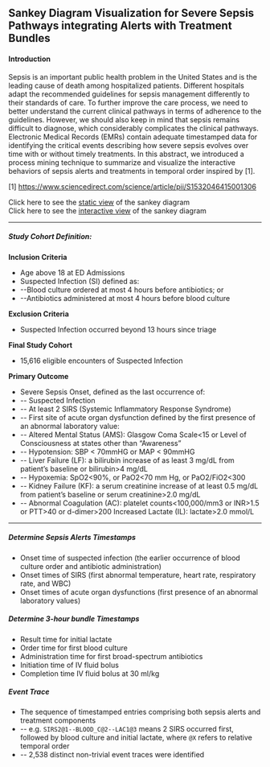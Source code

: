 ## Sankey Diagram Visualization for Severe Sepsis Pathways integrating Alerts with Treatment Bundles

#### Introduction 

Sepsis is an important public health problem in the United States and is the leading cause of death among hospitalized patients. Different hospitals adapt the recommended guidelines for sepsis management differently to their standards of care. To further improve the care process, we need to better understand the current clinical pathways in terms of adherence to the guidelines. However, we should also keep in mind that sepsis remains difficult to diagnose, which considerably complicates the clinical pathways. Electronic Medical Records (EMRs) contain adequate timestamped data for identifying the critical events describing how severe sepsis evolves over time with or without timely treatments. In this abstract, we introduced a process mining technique to summarize and visualize the interactive behaviors of sepsis alerts and treatments in temporal order inspired by [1].

[1] https://www.sciencedirect.com/science/article/pii/S1532046415001306 

Click here to see the [static view] of the sankey diagram     
Click here to see the [interactive view] of the sankey diagram

[static view]: http://rpubs.com/sxinger/static_sankey
[interactive view]: https://sxinger.shinyapps.io/interactive_sankey/

***

##### Study Cohort Definition:
**Inclusion Criteria**    

* Age above 18 at ED Admissions   
* Suspected Infection (SI) defined as:    
* --Blood culture ordered at most 4 hours before antibiotics; or    
* --Antibiotics administered at most 4 hours before blood culture   


**Exclusion Criteria**    

* Suspected Infection occurred beyond 13 hours since triage   


**Final Study Cohort**    

* 15,616 eligible encounters of Suspected Infection   

**Primary Outcome**   

* Severe Sepsis Onset, defined as the last occurrence of:   
* -- Suspected Infection    
* -- At least 2 SIRS (Systemic Inflammatory Response Syndrome)    
* -- First site of acute organ dysfunction defined by the first presence of an abnormal laboratory value:   
*    -- Altered Mental Status (AMS): Glasgow Coma Scale<15 or Level of Consciousness at states other than “Awareness”   
*    -- Hypotension: SBP < 70mmHG or MAP < 90mmHG   
*    -- Liver Failure (LF): a bilirubin increase of as least 3 mg/dL from patient’s baseline or bilirubin>4 mg/dL
*    -- Hypoxemia: SpO2<90%, or PaO2<70 mm Hg, or PaO2/FiO2<300     
*    -- Kidney Failure (KF): a serum creatinine increase of at least 0.5 mg/dL from patient’s baseline or serum creatinine>2.0 mg/dL
*    -- Abnormal Coagulation (AC): platelet counts<100,000/mm3 or INR>1.5 or PTT>40 or d-dimer>200 Increased Lactate (IL): lactate>2.0 mmol/L

***

##### Determine Sepsis Alerts Timestamps

* Onset time of suspected infection (the earlier occurrence of blood culture order and antibiotic administration)   
* Onset times of SIRS (first abnormal temperature, heart rate, respiratory rate, and WBC)   
* Onset times of acute organ dysfunctions (first presence of an abnormal laboratory values)   

##### Determine 3-hour bundle Timestamps    

* Result time for initial lactate   
* Order time for first blood culture    
* Administration time for first broad-spectrum antibiotics    
* Initiation time of IV fluid bolus   
* Completion time IV fluid bolus at 30 ml/kg    

##### Event Trace     
* The sequence of timestamped entries comprising both sepsis alerts and treatment components    
* -- e.g. `SIRS2@1--BLOOD_C@2--LAC1@3` means 2 SIRS occurred first, followed by blood culture and initial lactate, where `@X` refers to relative temporal order    
* -- 2,538 distinct non-trivial event traces were identified 

